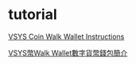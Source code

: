 # tutorial

[VSYS Coin Walk Wallet Instructions](https://github.com/walkwallet/tutorial/wiki/VSYS-Coin-Walk-Wallet-Instructions)

[VSYS幣Walk Wallet數字貨幣錢包簡介](https://github.com/walkwallet/tutorial/wiki/VSYS%E5%B9%A3Walk-Wallet%E6%95%B8%E5%AD%97%E8%B2%A8%E5%B9%A3%E9%8C%A2%E5%8C%85%E7%B0%A1%E4%BB%8B)

